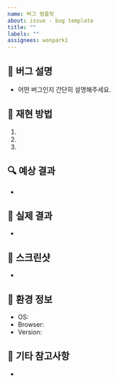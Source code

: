 ```yaml
---
name: 버그 템플릿
about: issue - bug template
title: ""
labels: ""
assignees: wonpark1
---
```


## 🐛 버그 설명

- 어떤 버그인지 간단히 설명해주세요.

## 📌 재현 방법

1.
2.
3.

## 🔍 예상 결과

-

## 🚨 실제 결과

-

## 📸 스크린샷

-

## 🔄 환경 정보

- OS:
- Browser:
- Version:

## 📎 기타 참고사항

-
